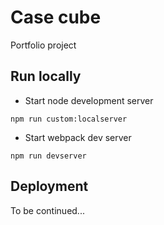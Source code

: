 # Case cube
Portfolio project

## Run locally

* Start node development server
```
npm run custom:localserver
```
* Start webpack dev server
```
npm run devserver
```

## Deployment
To be continued...
